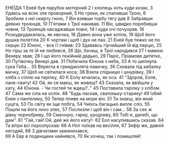 ЕНЕЇДА 
1 Еней був парубок моторний 
2 І хлопець хоть куди козак, 
3 Удавсь на всеє зле проворний, 
5 Но греки, як спаливши Трою, 
6 Зробили з неї скирту гною, 
7 Він взявши торбу тягу дав 
8 Забравши деяких троянців, 
10 П'ятами з Трої накивав. 
11 Він, швидко поробивши човни, 
13 Троянців насаджавши повні, 
14 І куди очі почухрав. 
16 Розкудкудакалась, як квочка, 
18 Давно вона уже хотіла, 
19 Щоб його душка полетіла 
20 К чортам і щоб і дух не пах. 
21 Еней був тяжко не по серцю 
22 Юноні, - все її гнівив: 
23 Здававсь гірчийший їй від перцю, 
25 Но гірш за те їй не любився, 
26 Що, бачиш, в Трої народився 
27 І мамою Венеру звав;
28 І що його покійний дядько, 
29 Паріс, Пріамове дитятко, 
30 Путівочку Венері дав. 
31 Побачила Юнона з неба, 
33 А то шепнула сука Геба... 
35 Впрягла в гринджолята павичку, 
36 Сховала під кибалку мичку, 
37 Щоб не світилася коса; 
38 Взяла спідницю і шнурівку, 
39 І хліба з сіллю на тарілку, 
40 К Еолу мчалась, як оса. 
41 "Здоров, Еоле, пане-свату! 
42 Ой, як ся маєш, як живеш? 
43 Сказала, як ввійшла у хату,
44 Юнона. - Чи гостей ти ждеш?.." 
45 Поставила тарілку з хлібом 
47 Сама же сіла на ослін. 
48 "Будь ласкав, сватоньку-старику! 
49 Ізбий Енея з пантелику, 
50 Тепер пливе на море він. 
51 Ти знаєш, він який суціга, 
53 По світу як іще побіга, 
54 Чиїхсь багацько виллє сліз. 
55 Пошли на його лихо злеє, 
57 Послизли і щоб він і сам... 
58 За сеє ж дівку чорнобриву, 
59 Смачную, гарну, уродливу, 
60 Тобі я, далебі, що дам". 
61 "Гай, гай! Ой, дей же його кату!- 
62 Еол насупившись сказав. 
64 Та вітри всі порозпускав: 
66 А Нот поїхав на весілля, 
67 Зефір же, давній негодяй,
68 З дівчатами заженихався,  
69 А Евр в поденщики найнявся, 
70 Як хочеш, так і помишляй!